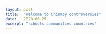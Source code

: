 ```yaml
---
layout: post
title:  "Welcome to Chinmoy controversies"
date:   2020-06-25
excerpt: "schools communities countries"
---
```

